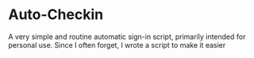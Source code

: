 # Auto-Checkin
A very simple and routine automatic sign-in script, primarily intended for personal use. Since I often forget, I wrote a script to make it easier
